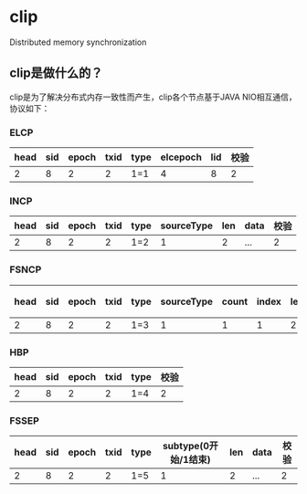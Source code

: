 # clip
 Distributed memory synchronization

## clip是做什么的？
clip是为了解决分布式内存一致性而产生，clip各个节点基于JAVA NIO相互通信，协议如下：

### ELCP
head|sid|epoch|txid|type|elcepoch|lid|校验
----|----|----|----|----|----|----|----
2|8|2|2|1=1|4|8|2

### INCP
head|sid|epoch|txid|type|sourceType|len|data|校验
----|----|----|----|----|----|----|----|----
2|8|2|2|1=2|1|2|...|2

### FSNCP
head|sid|epoch|txid|type|sourceType|count|index|len|data|校验
----|----|----|----|----|----|----|----|----|----|----
2|8|2|2|1=3|1|1|1|2|...|2

### HBP
head|sid|epoch|txid|type|校验
----|----|----|----|----|----
2|8|2|2|1=4|2

### FSSEP
head|sid|epoch|txid|type|subtype(0开始/1结束)|len|data|校验
----|----|----|----|----|----|----|----|----
2|8|2|2|1=5|1|2|...|2
